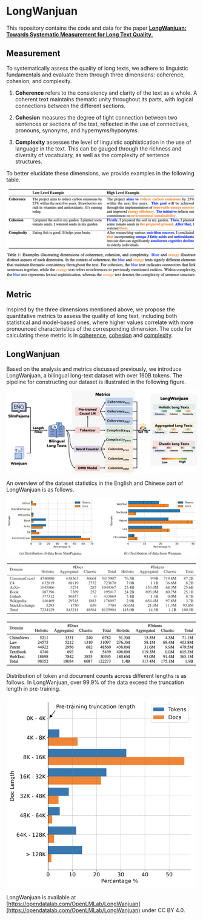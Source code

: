 # LongWanjuan
This repository contains the code and data for the paper
[**LongWanjuan: Towards Systematic Measurement for Long Text Quality**.](https://arxiv.org/abs/2402.13583)

## Measurement
To systematically assess the quality of long texts, we adhere to linguistic fundamentals and evaluate them through three dimensions: 
coherence, cohesion, and complexity.

1. **Coherence** refers to the consistency and clarity of the text as a whole. 
A coherent text maintains thematic unity throughout its parts, with logical connections between the different sections. 

2. **Cohesion** measures the degree of tight connection between two sentences or sections of the text, 
reflected in the use of connectives, pronouns, synonyms, and hypernyms/hyponyms.

3. **Complexity** assesses the level of linguistic sophistication in the use of language in the text. 
This can be gauged through the richness and diversity of vocabulary, as well as the complexity of sentence structures. 

To better elucidate these dimensions, we provide examples in the following table.

![Examples](assets/examples.png)


## Metric
Inspired by the three dimensions mentioned above, we propose the quantitative metrics to assess the quality of long text, 
including both statistical and model-based ones, where higher values correlate with more pronounced characteristics of the corresponding dimension.
The code for calculating these metric is in [coherence](coherence), [cohesion](cohesion) and [complexity](complexity).

## LongWanjuan
Based on the analysis and metrics discussed previously, we introduce LongWanjuan, a bilingual long-text dataset with over 160B tokens. 
The pipeline for constructing our dataset is illustrated in the following figure.

![Pipeline](assets/pipeline.png)

An overview of the dataset statistics in the English and Chinese part of LongWanjuan is as follows.

![domain](assets/domain.png)

![en_stat](assets/en_stat.png)

![cn_stat](assets/cn_stat.png)

Distribution of token and document counts across different lengths is as follows. 
In LongWanjuan, over 99.9% of the data exceed the truncation length in pre-training.

<div align="center">
    <img src="assets/length.png" width="500px">
</div>

LongWanjuan is available at [https://opendatalab.com/OpenLMLab/LongWanjuan](https://opendatalab.com/OpenLMLab/LongWanjuan) under CC BY 4.0.